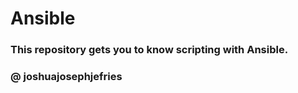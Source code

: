 # Ansible

<h3> This repository gets you to know scripting with Ansible. </h3>
<h3> @ joshuajosephjefries
